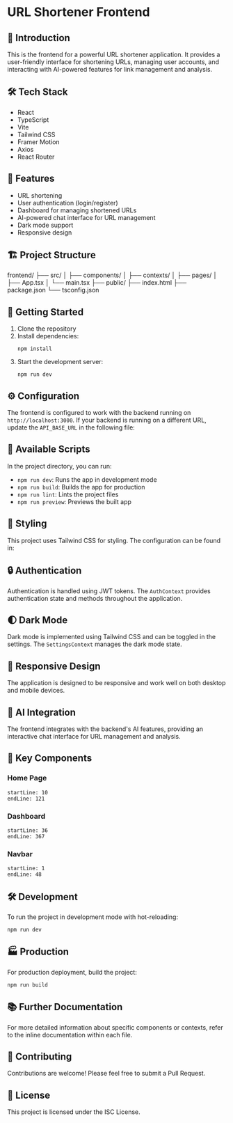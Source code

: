 # URL Shortener Frontend

## 🚀 Introduction

This is the frontend for a powerful URL shortener application. It provides a user-friendly interface for shortening URLs, managing user accounts, and interacting with AI-powered features for link management and analysis.

## 🛠 Tech Stack

- React
- TypeScript
- Vite
- Tailwind CSS
- Framer Motion
- Axios
- React Router

## 🌟 Features

- URL shortening
- User authentication (login/register)
- Dashboard for managing shortened URLs
- AI-powered chat interface for URL management
- Dark mode support
- Responsive design

## 🏗 Project Structure

frontend/
├── src/
│ ├── components/
│ ├── contexts/
│ ├── pages/
│ ├── App.tsx
│ └── main.tsx
├── public/
├── index.html
├── package.json
└── tsconfig.json

## 🚦 Getting Started

1. Clone the repository
2. Install dependencies:
   ```
   npm install
   ```
3. Start the development server:
   ```
   npm run dev
   ```

## ⚙ Configuration

The frontend is configured to work with the backend running on `http://localhost:3000`. If your backend is running on a different URL, update the `API_BASE_URL` in the following file:

## 📄 Available Scripts

In the project directory, you can run:

- `npm run dev`: Runs the app in development mode
- `npm run build`: Builds the app for production
- `npm run lint`: Lints the project files
- `npm run preview`: Previews the built app

## 🎨 Styling

This project uses Tailwind CSS for styling. The configuration can be found in:

## 🔒 Authentication

Authentication is handled using JWT tokens. The `AuthContext` provides authentication state and methods throughout the application.

## 🌓 Dark Mode

Dark mode is implemented using Tailwind CSS and can be toggled in the settings. The `SettingsContext` manages the dark mode state.

## 📱 Responsive Design

The application is designed to be responsive and work well on both desktop and mobile devices.

## 🧠 AI Integration

The frontend integrates with the backend's AI features, providing an interactive chat interface for URL management and analysis.

## 🔑 Key Components

### Home Page
```typescript:frontend/src/pages/Home.tsx
startLine: 10
endLine: 121
```

### Dashboard
```typescript:frontend/src/pages/Dashboard.tsx
startLine: 36
endLine: 367
```

### Navbar
```typescript:frontend/src/components/Navbar.tsx
startLine: 1
endLine: 48
```

## 🛠 Development

To run the project in development mode with hot-reloading:

```
npm run dev
```

## 🏭 Production

For production deployment, build the project:

```
npm run build
```

## 📚 Further Documentation

For more detailed information about specific components or contexts, refer to the inline documentation within each file.

## 🤝 Contributing

Contributions are welcome! Please feel free to submit a Pull Request.

## 📄 License

This project is licensed under the ISC License.
